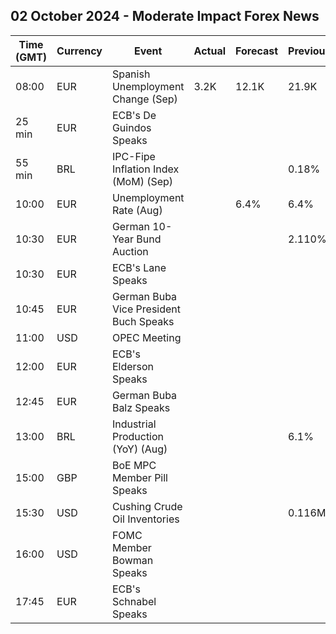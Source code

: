 ## 02 October 2024 - Moderate Impact Forex News

| Time (GMT) | Currency | Event | Actual | Forecast | Previous |
|------|----------|-------|--------|----------|----------|
| 08:00 | EUR | Spanish Unemployment Change (Sep) | 3.2K | 12.1K | 21.9K |
| 25 min | EUR | ECB's De Guindos Speaks |  |  |  |
| 55 min | BRL | IPC-Fipe Inflation Index (MoM) (Sep) |  |  | 0.18% |
| 10:00 | EUR | Unemployment Rate (Aug) |  | 6.4% | 6.4% |
| 10:30 | EUR | German 10-Year Bund Auction |  |  | 2.110% |
| 10:30 | EUR | ECB's Lane Speaks |  |  |  |
| 10:45 | EUR | German Buba Vice President Buch Speaks |  |  |  |
| 11:00 | USD | OPEC Meeting |  |  |  |
| 12:00 | EUR | ECB's Elderson Speaks |  |  |  |
| 12:45 | EUR | German Buba Balz Speaks |  |  |  |
| 13:00 | BRL | Industrial Production (YoY) (Aug) |  |  | 6.1% |
| 15:00 | GBP | BoE MPC Member Pill Speaks |  |  |  |
| 15:30 | USD | Cushing Crude Oil Inventories |  |  | 0.116M |
| 16:00 | USD | FOMC Member Bowman Speaks |  |  |  |
| 17:45 | EUR | ECB's Schnabel Speaks |  |  |  |
